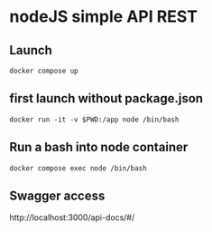 # nodeJS simple API REST

## Launch
```
docker compose up
```

## first launch without package.json
```
docker run -it -v $PWD:/app node /bin/bash
```

## Run a bash into node container
```
docker compose exec node /bin/bash
```

## Swagger access

http://localhost:3000/api-docs/#/